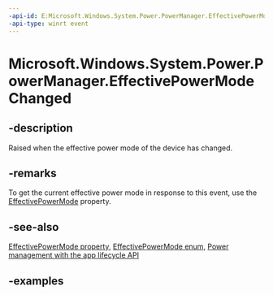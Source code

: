 ```yaml
---
-api-id: E:Microsoft.Windows.System.Power.PowerManager.EffectivePowerModeChanged
-api-type: winrt event
---
```


# Microsoft.Windows.System.Power.PowerManager.EffectivePowerModeChanged

<!--
public static event System.EventHandler<object> EffectivePowerModeChanged;
-->


## -description

Raised when the effective power mode of the device has changed.

## -remarks

To get the current effective power mode in response to this event, use the [EffectivePowerMode](powermanager_effectivepowermode.md) property.

## -see-also

[EffectivePowerMode property](powermanager_effectivepowermode.md), [EffectivePowerMode enum](effectivepowermode.md), [Power management with the app lifecycle API](/windows/apps/windows-app-sdk/applifecycle/applifecycle-power)

## -examples


